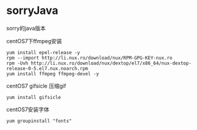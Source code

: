 # sorryJava
sorry的java版本


centOS7下ffmpeg安装

	yum install epel-release -y
	rpm --import http://li.nux.ro/download/nux/RPM-GPG-KEY-nux.ro
	rpm -Uvh http://li.nux.ro/download/nux/dextop/el7/x86_64/nux-dextop-release-0-5.el7.nux.noarch.rpm
    yum install ffmpeg ffmpeg-devel -y

centOS7 gifsicle 压缩gif 

    yum install gifsicle

centOS7安装字体

	yum groupinstall "fonts"




